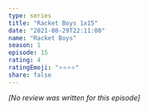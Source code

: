 ```yaml
---
type: series
title: "Racket Boys 1x15"
date: "2021-08-29T22:11:00"
name: "Racket Boys"
season: 1
episode: 15
rating: 4
ratingEmoji: "⭐️⭐️⭐️⭐️"
share: false
---
```


*[No review was written for this episode]*

